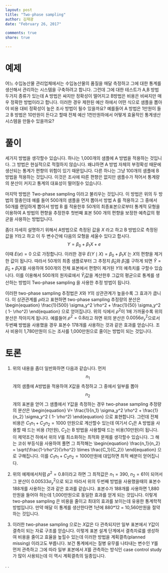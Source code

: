 ```yaml
---
layout: post 
title: "Two-phase sampling"
author: 김재광 
date: "February 26, 2017"

comments: true
share: true

---
```





# 예제  

어느 수입농산물 관리업체에서는 수입농산물의 품질을 매달 측정하고 그에 대한 통계를 생산해서 관리하는 시스템을 구축하려고 합니다. 그런데 그에 대한 테스트가 A,B 방법 두가지 종류가 있는데 A 방법은 싸지만 정확성이 떨어지고 B방법은 비용은 비싸지만 매우 정확한 방법이라고 합니다. 이러한 경우 제한된 예산 하에서 어떤 식으로 샘플을 뽑아야 비용 대비 정확성이 높은 조사 방법이 될수 있을까요?   예를들어 A 방법은 1만원이 들고 B 방법은 10만원이 든다고 할때 전체 예산 1천만원하에서 어떻게 효율적인 통계생산  시스템을 만들수 있을까요? 



# 풀이  

세가지 방법을 생각할수 있습니다. 하나는 1,000개의 샘플에  A 방법을 적용하는 것입니다. 그 방법은 현실적으로 적절하지 않습니다. 왜냐하면 A 방법 자체의 부정확성 때문에 생산되는 통계가 편향의 위험이 있기 때문입니다. 다른 하나는 그냥 100개의 샘플에 B 방법을 적용하는 것입니다. 이것은 조사에 따른 편향은 없지만 샘플수가 적어서 통계량의 분산이 커지고 통계의 대표성이 떨어질수 있습니다. 

마지막 방법은 Two-phase sampling 이라고 불리우는 것입니다. 이 방법은 위의 두 방법의 절충인데 예를 들어 500개의 샘플을 먼저 뽑아서 방법 A 를 적용하고 그 중에서 50개를 랜덤하게 뽑아서 방법 B 를 적용한후 50개의 최종표본으로부터 통계적 모형을 이용하여 A 방법의 편향을 추정한후  첫번째 표본 500 개의 편향을 보정한 예측값의 평균을 사용하는 방법입니다.  

좀더 자세히 설명하기 위해서 A방법으로 측정된 값을 $X$ 라고 하고 B 방법으로 측정된 값을 $Y$라고 하고 이 두 변수간에 다음의 모형을 세울수 있다고 합시다. 
$$ Y = \beta_0 + \beta_1 X + e $$
이때 $E(e)=0$ 으로 가정합니다. 이러한 경우 $E(Y \mid X)= \beta_0 + \beta_1 X$ 는 $X$의 편향을 제거한 값이 됩니다. 따라서 50개의 최종 샘플로부터 그 추정치 $\hat{\beta}_0$와 $\hat{\beta}_1$를 구하게 되면 $\hat{Y} = \hat{\beta}_0 + \hat{\beta}_1 X$를 사용하여  500개의 전체 표본에서 편향이 제거된 $Y$의 예측치를 구할수 있습니다. 이를 이용해서 500개의 원자료에서 $\hat{Y}_i$값을 계산한후 그값의 평균으로 통계를 생산하는 방법이 Two-phase sampling 을 사용한 추정 방법이 됩니다. 

이러한 two-phase sampling 추정법은 $X$와 $Y$의 상관관계가 높을수록 그 효과가 큽니다. 이 상관관계를 $\rho$라고 표현하면 two-phase sampling 추정량의  분산은 
\begin{equation}
 \frac{1}{500} \sigma_y^2 \rho^2 + \frac{1}{50} \sigma_y^2 ( 1- \rho^2) 
 \end{equation}
으로 얻어집니다. 위의 식에서 $\rho^2$이 1에 가까울수록  위의  분산은 작아지게 됩니다. 예를들어 $\rho^2=0.8$라고 하면 위의 분산은 $0.0056  \sigma_y^2$으로서  두번째 방법을 사용했을 경우 표본수 178개를 사용하는 것과 같은 효과를 얻습니다. 조사 비용이 1,780만원이 드는 조사를 1,000만원으로 줄이는 방법이 되는 것입니다. 







# 토론 

1. 위의 내용을 좀더 일반화하면 다음과 같습니다. 
먼저 $$n_1$$ 개의 샘플에 A방법을 적용하여 $X$값을 측정하고 그 중에서 일부를 뽑아 $$n_2$$ 개의 표본을 얻어 그 샘플에서 $Y$값을 측정하는  경우 two-phase sampling 추정량의 분산은 
\begin{equation}
V= \frac{1}{n_1} \sigma_y^2 \rho^2 + \frac{1}{n_2} \sigma_y^2 ( 1- \rho^2) 
 \end{equation}
으로 표현합니다. 그런데 전체 비용은 $C_1 n_1 + C_2  n_2 =1000$ 만원으로 계산할수 있는데 여기서 $C_1$은 A 방법을 사용할 때 드는 비용 (1만원), $C_2$는 B 방법을 사용할때 드는 비용(10만원)이 됩니다. 이 제약조건 하에서 위의 $V$를 최소화하는 최적화 문제를 생각할수 있습니다. 그 해는 코쉬 부등식을 사용하여 풀면 그 최적해는 
\begin{equation}
\frac{n_1}{n_2} = \sqrt{\frac{1-\rho^2}{\rho^2} \times  \frac{C_1}{C_2}}
\end{equation}
으로 구해집니다.  이를 $C_1 n_1 + C_2 n_2=1000$만원에 대입하면 최적 배분이 얻어집니다. 

2. 위의 예제에서처럼 $\rho^2=0.8$이라고 하면 그 최적값은 $n_1=390$, $n_2=61$이 되어서 그 분산이 $0.00533\sigma_y^2$으로 되고 따라서 위의 두번째 방법을 사용했을때의 표본수 188개를 사용하는 것과 같은 효과를 같습니다. 표본수가 188개를 사용하면 1,880만원을 들어야 하는데 1,000만원으로 동일한 효과를 얻게 되는 것입니다. 이렇게 two-phase sampling 은 비용을 줄이고 최대의 효과를 보이는데 유용한 통계학적 방법입니다. 만약 매달 이 통계를 생산한다면 1년에 880*12 = 10,560만원을 절약하는 것입니다. 

3. 이러한 two-phase sampling 으로는 $X$값은 다 관측되지만 일부 표본에서 $Y$값이 결측이 되는 자료 구조를 얻습니다. 이렇게 표본 설계 단계에서 결측자료를 생성하여 비용을 줄이고 효율을 높힐수 있는데 이러한 방법을 계획결측(planned missing) 이라고도 부릅니다. 보건 통계에서는 질병 유무를 나타내는 변수인 $Y$를 먼저 관측하고 그에 따라 일부 표본에서 $X$를 관측하는 방식인 case control study 가 많이 사용되는데 이 역시 계획결측의 일종입니다. 




.
.










